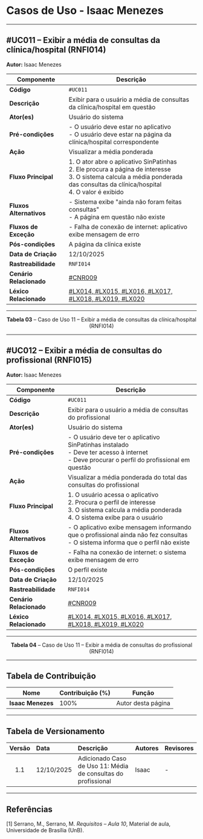 # Casos de Uso - Isaac Menezes

---

## #UC011 – Exibir a média de consultas da clínica/hospital (RNFI014)

**Autor:** Isaac Menezes

| **Componente** | **Descrição** |
|----------------|----------------|
| **Código** | `#UC011` |
| **Descrição** | Exibir para o usuário a média de consultas da clínica/hospital em questão |
| **Ator(es)** | Usuário do sistema |
| **Pré-condições** | - O usuário deve estar no aplicativo <br> - O usuário deve estar na página da clínica/hospital correspondente |
| **Ação** | Visualizar a média ponderada |
| **Fluxo Principal** | 1. O ator abre o aplicativo SinPatinhas <br> 2. Ele procura a página de interesse <br> 3. O sistema calcula a média ponderada das consultas da clínica/hospital <br> 4. O valor é exibido |
| **Fluxos Alternativos** | - Sistema exibe "ainda não foram feitas consultas" <br> - A página em questão não existe |
| **Fluxos de Exceção** | - Falha de conexão de internet: aplicativo exibe mensagem de erro |
| **Pós-condições** | A página da clínica existe |
| **Data de Criação** | 12/10/2025 |
| **Rastreabilidade** | `RNFI014` |
| **Cenário Relacionado** | [#CNR009](/modelagem/gravacoes/isaac/cenarios.md) |
| **Léxico Relacionado** | [#LX014, #LX015, #LX016, #LX017, #LX018, #LX019, #LX020](/modelagem/gravacoes/isaac/lexicos.md) |

---

<font><p style="text-align: center">**Tabela 03** – Caso de Uso 11 – Exibir a média de consultas da clínica/hospital (RNFI014)</p></font>

---

## #UC012 – Exibir a média de consultas do profissional (RNFI015)

**Autor:** Isaac Menezes

| **Componente** | **Descrição** |
|----------------|----------------|
| **Código** | `#UC011` |
| **Descrição** | Exibir para o usuário a média de consultas do profissional |
| **Ator(es)** | Usuário do sistema |
| **Pré-condições** | - O usuário deve ter o aplicativo SinPatinhas instalado <br> - Deve ter acesso à internet <br> - Deve procurar o perfil do profissional em questão |
| **Ação** | Visualizar a média ponderada do total das consultas do profissional |
| **Fluxo Principal** | 1. O usuário acessa o aplicativo <br> 2. Procura o perfil de interesse <br> 3. O sistema calcula a média ponderada <br> 4. O sistema exibe para o usuário |
| **Fluxos Alternativos** | - O aplicativo exibe mensagem informando que o profissional ainda não fez consultas <br> - O sistema informa que o perfil não existe |
| **Fluxos de Exceção** | - Falha na conexão de internet: o sistema exibe mensagem de erro |
| **Pós-condições** | O perfil existe |
| **Data de Criação** | 12/10/2025 |
| **Rastreabilidade** | `RNFI014` |
| **Cenário Relacionado** | [#CNR009](/modelagem/gravacoes/isaac/cenarios.md) |
| **Léxico Relacionado** | [#LX014, #LX015, #LX016, #LX017, #LX018, #LX019, #LX020](/modelagem/gravacoes/isaac/lexicos.md) |

---

<font><p style="text-align: center">**Tabela 04** – Caso de Uso 11 – Exibir a média de consultas do profissional (RNFI014)</p></font>

---

## Tabela de Contribuição

| Nome | Contribuição (%) | Função |
|------|------------------|--------|
| **Isaac Menezes** | 100% | Autor desta página |

---

## Tabela de Versionamento

| Versão | Data | Descrição | Autores | Revisores |
|:------:|:-----------|:-------------------------------------------|:--------|:-----------|
| 1.1 | 12/10/2025 | Adicionado Caso de Uso 11: Média de consultas do profissional | Isaac | - |

---

## Referências  

[1] Serrano, M., Serrano, M. *Requisitos – Aula 10*, Material de aula, Universidade de Brasília (UnB).
